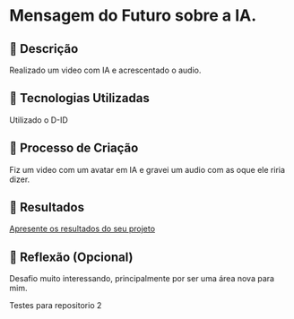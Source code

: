 # Mensagem do Futuro sobre a IA.

## 📒 Descrição
Realizado um video com IA e acrescentado o audio.

## 🤖 Tecnologias Utilizadas
Utilizado o D-ID

## 🧐 Processo de Criação
Fiz um video com um avatar em IA e gravei um audio com as oque ele riria dizer.

## 🚀 Resultados
[Apresente os resultados do seu projeto](https://studio.d-id.com/share?id=d2743317cbaa41d85efee8ba5c4112f5&utm_source=copy)

## 💭 Reflexão (Opcional)
Desafio muito interessando, principalmente por ser uma área nova para mim.

Testes para repositorio 2

